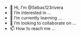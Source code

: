 - 👋 Hi, I’m @Sebas123rivera
- 👀 I’m interested in ...
- 🌱 I’m currently learning ...
- 💞️ I’m looking to collaborate on ...
- 📫 How to reach me ...

<!---
Sebas123rivera/Sebas123rivera is a ✨ special ✨ repository because its `README.md` (this file) appears on your GitHub profile.
You can click the Preview link to take a look at your changes.
--->
